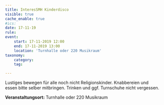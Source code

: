 ```yaml
---
title: InteresSMH Kinderdisco
visible: true
cache_enable: true
#ics: 
date: 17-11-19
rule: 
event:
	start: 17-11-2019 12:00
	end: 17-11-2019 13:00
	location: 'Turnhalle oder 220 Musikraum'
taxonomy:
	category: 
	tag: 

---
```

Lustiges bewegen für alle noch nicht Religionskinder. Knabbereien und essen bitte selber mitbringen. Trinken und ggf. Turnschuhe nicht vergessen.


**Veranstaltungsort:** Turnhalle oder 220 Musikraum

